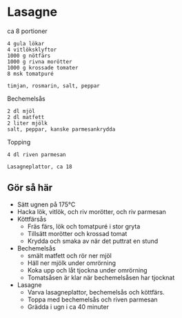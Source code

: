 # Lasagne
ca 8 portioner
```
4 gula lökar
4 vitlöksklyftor
1000 g nötfärs
1000 g rivna morötter
1000 g krossade tomater
8 msk tomatpuré

timjan, rosmarin, salt, peppar
```

Bechemelsås
```
2 dl mjöl
2 dl matfett
2 liter mjölk
salt, peppar, kanske parmesankrydda
```

Topping
```
4 dl riven parmesan
```

```
Lasagneplattor, ca 18
```

## Gör så här
* Sätt ugnen på 175°C
* Hacka lök, vitlök, och riv morötter, och riv parmesan
* Köttfärsås
  + Fräs färs, lök och tomatpuré i stor gryta
  + Tillsätt morötter och krossad tomat
  + Krydda och smaka av när det puttrat en stund
* Bechemelsås
  + smält matfett och rör ner mjöl
  + Häll ner mjölk under omrörning
  + Koka upp och låt tjockna under omrörning
  + Tomatsåsen är klar när bechemelsåsen har tjocknat
* Lasagne
  + Varva lasagneplattor, bechemelsås och köttfärs.
  + Toppa med bechemelsås och riven parmesan
  + Grädda i ugn i ca 40 minuter
